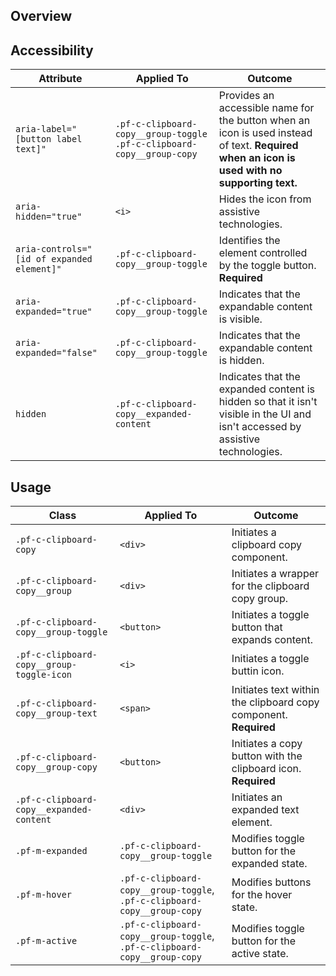 ## Overview

## Accessibility

| Attribute | Applied To | Outcome |
| -- | -- | -- |
| `aria-label="[button label text]"` | `.pf-c-clipboard-copy__group-toggle` `.pf-c-clipboard-copy__group-copy` |  Provides an accessible name for the button when an icon is used instead of text. **Required when an icon is used with no supporting text.** |
| `aria-hidden="true"` | `<i>` |  Hides the icon from assistive technologies. 
| `aria-controls="[id of expanded element]"` | `.pf-c-clipboard-copy__group-toggle` | Identifies the element controlled by the toggle button. **Required** |
| `aria-expanded="true"` | `.pf-c-clipboard-copy__group-toggle` | Indicates that the expandable content is visible. |
| `aria-expanded="false"` | `.pf-c-clipboard-copy__group-toggle` | Indicates that the expandable content is hidden. |
| `hidden` | `.pf-c-clipboard-copy__expanded-content` | Indicates that the expanded content is hidden so that it isn't visible in the UI and isn't accessed by assistive technologies.

## Usage

| Class | Applied To | Outcome |
| -- | -- | -- |
| `.pf-c-clipboard-copy` | `<div>` | Initiates a clipboard copy component. |
| `.pf-c-clipboard-copy__group` | `<div>` | Initiates a wrapper for the clipboard copy group. |
| `.pf-c-clipboard-copy__group-toggle` | `<button>` | Initiates a toggle button that expands content. |
| `.pf-c-clipboard-copy__group-toggle-icon` | `<i>` | Initiates a toggle buttin icon. |
| `.pf-c-clipboard-copy__group-text` | `<span>` |  Initiates text within the clipboard copy component. **Required** |
| `.pf-c-clipboard-copy__group-copy` | `<button>` | Initiates a copy button with the clipboard icon. **Required** |
| `.pf-c-clipboard-copy__expanded-content` | `<div>` | Initiates an expanded text element. |
| `.pf-m-expanded` | `.pf-c-clipboard-copy__group-toggle` | Modifies toggle button for the expanded state. |
| `.pf-m-hover` | `.pf-c-clipboard-copy__group-toggle`, `.pf-c-clipboard-copy__group-copy`| Modifies buttons for the hover state. |
| `.pf-m-active` | `.pf-c-clipboard-copy__group-toggle`, `.pf-c-clipboard-copy__group-copy`| Modifies toggle button for the active state. |
